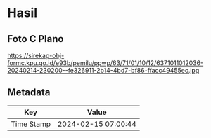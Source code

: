 # Hasil

## Foto C Plano

https://sirekap-obj-formc.kpu.go.id/e93b/pemilu/ppwp/63/71/01/10/12/6371011012036-20240214-230200--fe326911-2b14-4bd7-bf86-ffacc49455ec.jpg


## Metadata

| Key        | Value               |
| ---------- | ------------------- |
| Time Stamp | 2024-02-15 07:00:44 |



